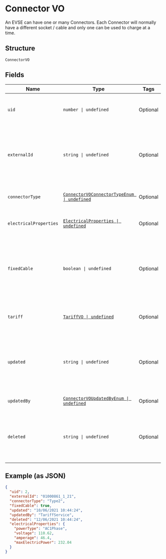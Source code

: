 
# Connector VO

An EVSE can have one or many Connectors. Each Connector will normally have a different socket / cable and only one can be used to charge at a time.

## Structure

`ConnectorVO`

## Fields

| Name | Type | Tags | Description |
|  --- | --- | --- | --- |
| `uid` | `number \| undefined` | Optional | Internal identifier used to refer to this Connector |
| `externalId` | `string \| undefined` | Optional | Identifier of the Evse as given by the Operator, unique for the containing EVSE' |
| `connectorType` | [`ConnectorVOConnectorTypeEnum \| undefined`](../../doc/models/connector-vo-connector-type-enum.md) | Optional | Type of the connector in the EVSE unit. |
| `electricalProperties` | [`ElectricalProperties \| undefined`](../../doc/models/electrical-properties.md) | Optional | Electrical Properties of the Connector |
| `fixedCable` | `boolean \| undefined` | Optional | Indicates whether Connector has a fixed cable attached. False by default (not sent in this case) |
| `tariff` | [`TariffVO \| undefined`](../../doc/models/tariff-vo.md) | Optional | Tariff details for charging on this Connector |
| `updated` | `string \| undefined` | Optional | ISO8601-compliant UTC datetime of the last update of the Connector’s data |
| `updatedBy` | [`ConnectorVOUpdatedByEnum \| undefined`](../../doc/models/connector-vo-updated-by-enum.md) | Optional | Source of the last update |
| `deleted` | `string \| undefined` | Optional | optional  ISO8601-compliant UTC deletion timestamp of the connector |

## Example (as JSON)

```json
{
  "uid": 2,
  "externalId": "01000861_1_21",
  "connectorType": "Type2",
  "fixedCable": true,
  "updated": "10/06/2021 10:44:24",
  "updatedBy": "TariffService",
  "deleted": "12/06/2021 10:44:24",
  "electricalProperties": {
    "powerType": "AC1Phase",
    "voltage": 110.62,
    "amperage": 46.4,
    "maxElectricPower": 232.04
  }
}
```

